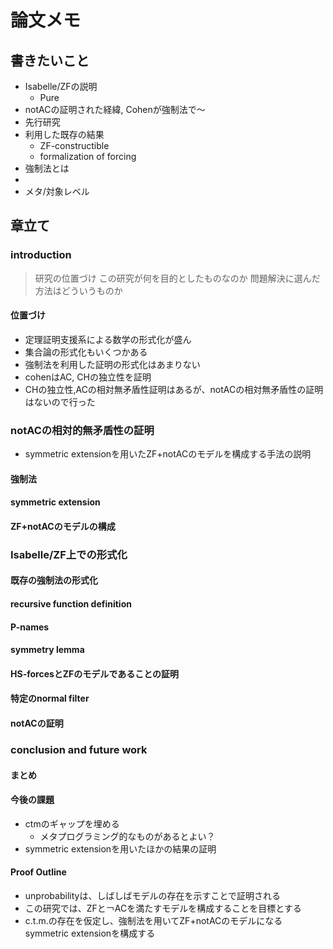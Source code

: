 
# 論文メモ

## 書きたいこと
- Isabelle/ZFの説明
  - Pure 
- notACの証明された経緯, Cohenが強制法で～
- 先行研究
- 利用した既存の結果
  - ZF-constructible
  - formalization of forcing
- 強制法とは
- 
- メタ/対象レベル 

## 章立て
### introduction
> 研究の位置づけ
> この研究が何を目的としたものなのか
> 問題解決に選んだ方法はどういうものか
#### 位置づけ
- 定理証明支援系による数学の形式化が盛ん
- 集合論の形式化もいくつかある
- 強制法を利用した証明の形式化はあまりない
- cohenはAC, CHの独立性を証明
- CHの独立性,ACの相対無矛盾性証明はあるが、notACの相対無矛盾性の証明はないので行った




### notACの相対的無矛盾性の証明
- symmetric extensionを用いたZF+notACのモデルを構成する手法の説明
#### 強制法 
#### symmetric extension
#### ZF+notACのモデルの構成
  
### Isabelle/ZF上での形式化
#### 既存の強制法の形式化
#### recursive function definition
#### P-names 
#### symmetry lemma 
#### HS-forcesとZFのモデルであることの証明
#### 特定のnormal filter 
#### notACの証明

### conclusion and future work
#### まとめ
#### 今後の課題
- ctmのギャップを埋める
  - メタプログラミング的なものがあるとよい？
- symmetric extensionを用いたほかの結果の証明 











#### Proof Outline
- unprobabilityは、しばしばモデルの存在を示すことで証明される
- この研究では、ZFと￢ACを満たすモデルを構成することを目標とする
- c.t.m.の存在を仮定し、強制法を用いてZF+notACのモデルになるsymmetric extensionを構成する
